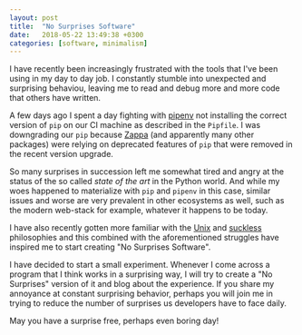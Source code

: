 ```yaml
---
layout: post
title:  "No Surprises Software"
date:   2018-05-22 13:49:38 +0300
categories: [software, minimalism]
---
```


I have recently been increasingly frustrated with the tools that I've been using in my day to day job. I constantly stumble into unexpected and surprising behaviou, leaving me to read and debug more and more code that others have written.

A few days ago I spent a day fighting with [pipenv](https://docs.pipenv.org/) not installing the correct version of `pip` on our CI machine as described in the `Pipfile`. I was downgrading our `pip` because [Zappa](https://github.com/Miserlou/Zappa) (and apparently many other packages) were relying on deprecated features of `pip` that were removed in the recent version upgrade.

So many surprises in succession left me somewhat tired and angry at the status of the so called _state of the art_ in the Python world. And while my woes happened to materialize with `pip` and `pipenv` in this case, similar issues and worse are very prevalent in other ecosystems as well,  such as the modern web-stack for example, whatever it happens to be today.

I have also recently gotten more familiar with the [Unix](http://www.catb.org/~esr/writings/taoup/html/ch01s06.html) and [suckless](https://suckless.org/philosophy/) philosophies and this combined with the aforementioned struggles have inspired me to start creating "No Surprises Software".

I have decided to start a small experiment. Whenever I come across a program that I think works in a surprising way, I will try to create a "No Surprises" version of it and blog about the experience. If you share my annoyance at constant surprising behavior, perhaps you will join me in trying to reduce the number of surprises us developers have to face daily.

May you have a surprise free, perhaps even boring day!